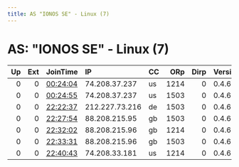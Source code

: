 ```yaml
---
title: AS "IONOS SE" - Linux (7)
---
```


# AS: "IONOS SE" - Linux (7)

|   Up |   Ext | JoinTime                                                                                              | IP             | CC   |   ORp |   Dirp | Version   | Contact                   | Nickname   |   eFamMembers |
|-----:|------:|:------------------------------------------------------------------------------------------------------|:---------------|:-----|------:|-------:|:----------|:--------------------------|:-----------|--------------:|
|    0 |     0 | [00:24:04](https://nusenu.github.io/OrNetStats/w/relay/BE8F38F74183AF8C6C5FE3325A8BE7B6225BF23F.html) | 74.208.37.237  | us   |  1214 |      0 | 0.4.6.8   | BridgetteTenenbaum@proton | X          |             1 |
|    0 |     0 | [00:24:55](https://nusenu.github.io/OrNetStats/w/relay/D31012412D9D73C69803189C45707025BC8E315E.html) | 74.208.37.237  | us   |  1503 |      0 | 0.4.6.8   | BridgetteTenenbaum@proton | Y          |             1 |
|    0 |     0 | [22:22:37](https://nusenu.github.io/OrNetStats/w/relay/4A69010FF36830D6949CA4456974E8585E920F4A.html) | 212.227.73.216 | de   |  1503 |      0 | 0.4.6.8   | BridgetteTenenbaum@proton | R          |             1 |
|    0 |     0 | [22:27:54](https://nusenu.github.io/OrNetStats/w/relay/4853A70DB9F95203A1544A0245D9D229F97B481A.html) | 88.208.215.95  | gb   |  1503 |      0 | 0.4.6.8   | BridgetteTenenbaum@proton | T          |             1 |
|    0 |     0 | [22:32:02](https://nusenu.github.io/OrNetStats/w/relay/5F37619DAEE496B8D37D5B38D5C50D5E4169243E.html) | 88.208.215.96  | gb   |  1214 |      0 | 0.4.6.8   | BridgetteTenenbaum@proton | U          |             1 |
|    0 |     0 | [22:33:31](https://nusenu.github.io/OrNetStats/w/relay/8FDE265887AA741F478DC9EA3F402625770D9DAF.html) | 88.208.215.96  | gb   |  1503 |      0 | 0.4.6.8   | BridgetteTenenbaum@proton | V          |             1 |
|    0 |     0 | [22:40:43](https://nusenu.github.io/OrNetStats/w/relay/33591C61118C6BB1EED2E21814AF1E1B6E1A898C.html) | 74.208.33.181  | us   |  1214 |      0 | 0.4.6.8   | BridgetteTenenbaum@proton | W          |             1 |
